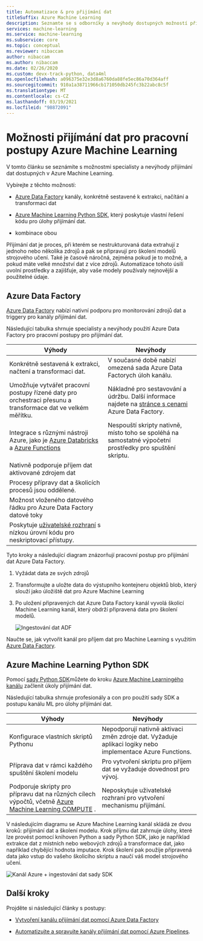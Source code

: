 ```yaml
---
title: Automatizace & pro přijímání dat
titleSuffix: Azure Machine Learning
description: Seznamte se s odborníky a nevýhody dostupných možností přijímání dat pro školení modelů strojového učení.
services: machine-learning
ms.service: machine-learning
ms.subservice: core
ms.topic: conceptual
ms.reviewer: nibaccam
author: nibaccam
ms.author: nibaccam
ms.date: 02/26/2020
ms.custom: devx-track-python, data4ml
ms.openlocfilehash: a096375e32e3d8a6760da88fe5ec86a70d364aff
ms.sourcegitcommit: 910a1a38711966cb171050db245fc3b22abc8c5f
ms.translationtype: MT
ms.contentlocale: cs-CZ
ms.lasthandoff: 03/19/2021
ms.locfileid: "98872091"
---
```

# <a name="data-ingestion-options-for-azure-machine-learning-workflows"></a>Možnosti přijímání dat pro pracovní postupy Azure Machine Learning

V tomto článku se seznámíte s možnostmi specialisty a nevýhody přijímání dat dostupných v Azure Machine Learning. 

Vybírejte z těchto možností:
+ [Azure Data Factory](#azure-data-factory) kanály, konkrétně sestavené k extrakci, načítání a transformaci dat

+ [Azure Machine Learning Python SDK](#azure-machine-learning-python-sdk), který poskytuje vlastní řešení kódu pro úlohy přijímání dat.

+ kombinace obou

Přijímání dat je proces, při kterém se nestrukturovaná data extrahují z jednoho nebo několika zdrojů a pak se připravují pro školení modelů strojového učení. Také je časově náročná, zejména pokud je to možné, a pokud máte velké množství dat z více zdrojů. Automatizace tohoto úsilí uvolní prostředky a zajišťuje, aby vaše modely používaly nejnovější a použitelné údaje.

## <a name="azure-data-factory"></a>Azure Data Factory

[Azure Data Factory](../data-factory/introduction.md) nabízí nativní podporu pro monitorování zdrojů dat a triggery pro kanály přijímání dat.  

Následující tabulka shrnuje specialisty a nevýhody použití Azure Data Factory pro pracovní postupy pro přijímání dat.

|Výhody|Nevýhody
---|---
Konkrétně sestavená k extrakci, načtení a transformaci dat.|V současné době nabízí omezená sada Azure Data Factorych úloh kanálu. 
Umožňuje vytvářet pracovní postupy řízené daty pro orchestraci přesunu a transformace dat ve velkém měřítku.|Nákladné pro sestavování a údržbu. Další informace najdete na [stránce s cenami](https://azure.microsoft.com/pricing/details/data-factory/data-pipeline/) Azure Data Factory.
Integrace s různými nástroji Azure, jako je [Azure Databricks](../data-factory/transform-data-using-databricks-notebook.md) a [Azure Functions](../data-factory/control-flow-azure-function-activity.md) | Nespouští skripty nativně, místo toho se spoléhá na samostatné výpočetní prostředky pro spuštění skriptu. 
Nativně podporuje příjem dat aktivované zdrojem dat| 
Procesy přípravy dat a školicích procesů jsou oddělené.|
Možnost vloženého datového řádku pro Azure Data Factory datové toky|
Poskytuje [uživatelské rozhraní](../data-factory/quickstart-create-data-factory-portal.md) s nízkou úrovní kódu pro neskriptovací přístupy. |

Tyto kroky a následující diagram znázorňují pracovní postup pro přijímání dat Azure Data Factory.

1. Vyžádat data ze svých zdrojů
1. Transformujte a uložte data do výstupního kontejneru objektů blob, který slouží jako úložiště dat pro Azure Machine Learning
1. Po uložení připravených dat Azure Data Factory kanál vyvolá školicí Machine Learning kanál, který obdrží připravená data pro školení modelů.


    ![Ingestování dat ADF](media/concept-data-ingestion/data-ingest-option-one.svg)
    
Naučte se, jak vytvořit kanál pro příjem dat pro Machine Learning s využitím [Azure Data Factory](how-to-data-ingest-adf.md).

## <a name="azure-machine-learning-python-sdk"></a>Azure Machine Learning Python SDK 

Pomocí [sady Python SDK](/python/api/overview/azure/ml)můžete do kroku [Azure Machine Learningého kanálu](./how-to-create-machine-learning-pipelines.md) začlenit úkoly přijímání dat.

Následující tabulka shrnuje profesionály a con pro použití sady SDK a postupu kanálu ML pro úlohy přijímání dat.

Výhody| Nevýhody
---|---
Konfigurace vlastních skriptů Pythonu | Nepodporují nativně aktivaci změn zdroje dat. Vyžaduje aplikaci logiky nebo implementace Azure Functions.
Příprava dat v rámci každého spuštění školení modelu|Pro vytvoření skriptu pro příjem dat se vyžaduje dovednost pro vývoj.
Podporuje skripty pro přípravu dat na různých cílech výpočtů, včetně [Azure Machine Learning COMPUTE](concept-compute-target.md#azure-machine-learning-compute-managed) . |Neposkytuje uživatelské rozhraní pro vytvoření mechanismu přijímání.

V následujícím diagramu se Azure Machine Learning kanál skládá ze dvou kroků: přijímání dat a školení modelu. Krok příjmu dat zahrnuje úlohy, které lze provést pomocí knihoven Python a sady Python SDK, jako je například extrakce dat z místních nebo webových zdrojů a transformace dat, jako například chybějící hodnota imputace. Krok školení pak použije připravená data jako vstup do vašeho školicího skriptu a naučí váš model strojového učení. 

![Kanál Azure + ingestování dat sady SDK](media/concept-data-ingestion/data-ingest-option-two.png)

## <a name="next-steps"></a>Další kroky

Projděte si následující články s postupy:
* [Vytvoření kanálu přijímání dat pomocí Azure Data Factory](how-to-data-ingest-adf.md)

* [Automatizujte a spravujte kanály přijímání dat pomocí Azure Pipelines](how-to-cicd-data-ingestion.md).